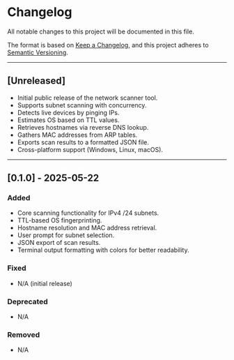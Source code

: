 # Changelog

All notable changes to this project will be documented in this file.

The format is based on [Keep a Changelog](https://keepachangelog.com/en/1.0.0/), and this project adheres to [Semantic Versioning](https://semver.org/spec/v2.0.0.html).

---

## [Unreleased]

- Initial public release of the network scanner tool.
- Supports subnet scanning with concurrency.
- Detects live devices by pinging IPs.
- Estimates OS based on TTL values.
- Retrieves hostnames via reverse DNS lookup.
- Gathers MAC addresses from ARP tables.
- Exports scan results to a formatted JSON file.
- Cross-platform support (Windows, Linux, macOS).

---

## [0.1.0] - 2025-05-22

### Added
- Core scanning functionality for IPv4 /24 subnets.
- TTL-based OS fingerprinting.
- Hostname resolution and MAC address retrieval.
- User prompt for subnet selection.
- JSON export of scan results.
- Terminal output formatting with colors for better readability.

### Fixed
- N/A (initial release)

### Deprecated
- N/A

### Removed
- N/A
